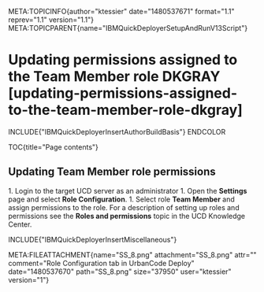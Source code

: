 META:TOPICINFO{author="ktessier" date="1480537671" format="1.1"
reprev="1.1" version="1.1"}
META:TOPICPARENT{name="IBMQuickDeployerSetupAndRunV13Script"}

# Updating permissions assigned to the Team Member role DKGRAY [updating-permissions-assigned-to-the-team-member-role-dkgray]

INCLUDE{"IBMQuickDeployerInsertAuthorBuildBasis"} ENDCOLOR

TOC{title="Page contents"}

## Updating Team Member role permissions

1\. Login to the target UCD server as an administrator 1. Open the
**Settings** page and select **Role Configuration**. 1. Select role
**Team Member** and assign permissions to the role. For a description of
setting up roles and permissions see the **Roles and permissions** topic
in the UCD Knowledge Center.

INCLUDE{"IBMQuickDeployerInsertMiscellaneous"}

META:FILEATTACHMENT{name="SS_8.png" attachment="SS_8.png" attr=""
comment="Role Configuration tab in UrbanCode Deploy" date="1480537670"
path="SS_8.png" size="37950" user="ktessier" version="1"}
